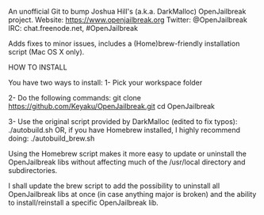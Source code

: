 An unofficial Git to bump Joshua Hill's (a.k.a. DarkMalloc) OpenJailbreak project.
Website: https://www.openjailbreak.org
Twitter: @OpenJailbreak
IRC: chat.freenode.net, #OpenJailbreak

Adds fixes to minor issues, includes a (Home)brew-friendly installation script (Mac OS X only).



HOW TO INSTALL

You have two ways to install:
1- Pick your workspace folder

2- Do the following commands:
git clone https://github.com/Keyaku/OpenJailbreak.git
cd OpenJailbreak

3- Use the original script provided by DarkMalloc (edited to fix typos):
./autobuild.sh
OR, if you have Homebrew installed, I highly recommend doing:
./autobuild_brew.sh

Using the Homebrew script makes it more easy to update or uninstall the OpenJailbreak libs
without affecting much of the /usr/local directory and subdirectories.

I shall update the brew script to add the possibility to uninstall all OpenJailbreak libs
at once (in case anything major is broken) and the ability to install/reinstall a specific OpenJailbreak lib.
